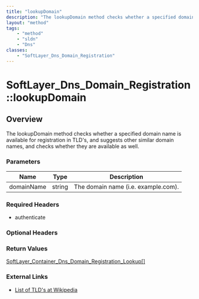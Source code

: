 ```yaml
---
title: "lookupDomain"
description: "The lookupDomain method checks whether a specified domain name is available for registration in TLD's, and suggests othe... "
layout: "method"
tags:
    - "method"
    - "sldn"
    - "Dns"
classes:
    - "SoftLayer_Dns_Domain_Registration"
---
```

# SoftLayer_Dns_Domain_Registration::lookupDomain
## Overview 
The lookupDomain method checks whether a specified domain name is available for registration in TLD's, and suggests other similar domain names, and checks whether they are available as well. 

### Parameters 
|Name | Type | Description |
| --- | --- | --- |
|domainName| string| The domain name (i.e. example.com).|


### Required Headers
* authenticate

### Optional Headers

### Return Values
<a href='/reference/datatypes/SoftLayer_Container_Dns_Domain_Registration_Lookup'>SoftLayer_Container_Dns_Domain_Registration_Lookup[] </a>

### External Links


* [List of TLD's at Wikipedia](http://en.wikipedia.org/wiki/List_of_Internet_top-level_domains)


